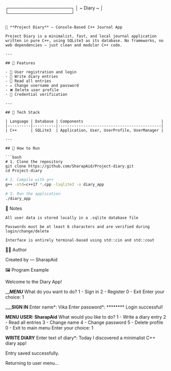 
╭────────────────────╮
│     ~ Diary ~      │
╰────────────────────╯
```

📓 **Project Diary** — Console-Based C++ Journal App

Project Diary is a minimalist, fast, and local journal application written in pure C++, using SQLite3 as its database. No frameworks, no web dependencies — just clean and modular C++ code.

---

## 🚀 Features

- 👤 User registration and login  
- 📝 Write diary entries  
- 📖 Read all entries  
- ✏️ Change username and password  
- ❌ Delete user profile  
- 🔐 Credential verification  

---

## 🧰 Tech Stack

| Language | Database | Components                                  |
|----------|----------|---------------------------------------------|
| C++      | SQLite3  | Application, User, UserProfile, UserManager |

---

## 🔧 How to Run

```bash
# 1. Clone the repository
git clone https://github.com/SharapAid/Project-diary.git
cd Project-diary
```

```bash
# 2. Compile with g++
g++ -std=c++17 *.cpp -lsqlite3 -o diary_app
```

```bash
# 3. Run the application
./diary_app
```

📌 Notes

    All user data is stored locally in a .sqlite database file

    Passwords must be at least 6 characters and are verified during login/change/delete

    Interface is entirely terminal-based using std::cin and std::cout


👩‍💻 Author

Created by — SharapAid


🖼️ Program Example

Welcome to the Diary App!

_______________MENU_____________
What do you want to do?
1 - Sign in
2 - Register
0 - Exit
Enter your choice: 1

_______________SIGN IN____________
Enter name*: Vika
Enter password*: ********
Login successful!

__________MENU USER: SharapAid__________
What would you like to do?
1 - Write a diary entry
2 - Read all entries
3 - Change name
4 - Change password
5 - Delete profile
0 - Exit to main menu
Enter your choice: 1

__________WRITE DIARY__________
Enter text of diary*: Today I discovered a minimalist C++ diary app!

Entry saved successfully.

Returning to user menu...
